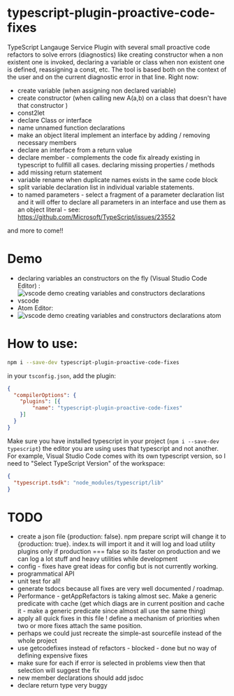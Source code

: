# typescript-plugin-proactive-code-fixes

TypeScript Langauge Service Plugin with several small proactive code refactors to solve errors (diagnostics) like creating constructor when a non existent one is invoked, declaring a variable or class when non existent one is defined, reassigning a const, etc. The tool is based both on the context of the user and on the current diagnostic error in that line. Right now: 

 * create variable (when assigning non declared variable)
 * create constructor (when calling new A(a,b) on a class that doesn't have that constructor )
 * const2let
 * declare Class or interface 
 * name unnamed function declarations
 * make an object literal implement an interface by adding / removing necessary members
 * declare an interface from a return value
 * declare member - complements the code fix already existing in typescript to fullfill all cases. declaring missing properties / methods 
 * add missing return statement
 * variable rename when duplicate names exists in the same code block
 * split variable declaration list in individual variable statements. 
 * to named parameters - select a fragment of a parameter declaration list and it will offer to declare all parameters in an interface and use them as an object literal - see: https://github.com/Microsoft/TypeScript/issues/23552


and more to come!!


# Demo

 * declaring variables an constructors on the fly (Visual Studio Code Editor) : 
 * ![vscode demo creating variables and constructors declarations vscode ](https://github.com/cancerberoSgx/typescript-plugins-of-mine/blob/master/typescript-plugin-proactive-code-fixes/doc-assets/vscode.gif?raw=true?p=.gif)
 * Atom Editor:
 * ![vscode demo creating variables and constructors declarations atom](https://github.com/cancerberoSgx/typescript-plugins-of-mine/blob/master/typescript-plugin-proactive-code-fixes/doc-assets/atom.gif?raw=true?p=.gif) 

# How to use: 
```sh
npm i --save-dev typescript-plugin-proactive-code-fixes
```

in your `tsconfig.json`, add the plugin: 

```json
{
  "compilerOptions": {
    "plugins": [{
        "name": "typescript-plugin-proactive-code-fixes"
    }]
  }
}
```

Make sure you have installed typescript in your project (`npm i --save-dev typescript`) the editor you are using uses that typescript and not another. For example, Visual Studio Code comes with its own typescript version, so I need to "Select TypeScript Version" of the workspace: 
```json
{
  "typescript.tsdk": "node_modules/typescript/lib"
}
```

# TODO

 * create a json file {production: false}. npm prepare script will change it to {production: true}. index.ts will import it and it will log and load utility plugins only if production === false so its faster on production and we can log a lot stuff and heavy utilities while development
 * config - fixes have great ideas for config but is not currently working.
 * programmatical API
 * unit test for all!
 * generate tsdocs because all fixes are very well documented / roadmap. 
 * Performance - getAppRefactors is taking almost  sec. Make a generic predicate with cache (get which diags are in current position and cache it - make a generic predicate since almost all use the same thing)
 * apply all quick fixes in this file ! define a mechanism of priorities when two or more fixes attach the same position.
 * perhaps we could just recreate the simple-ast sourcefile instead of the whole project 
 * use getcodefixes instead of refactors - blocked - done but no way of defining expensive fixes
 * make sure for each if error is selected in problems view then that selection will suggest the fix
 * new member declarations should add jsdoc
 * declare return type very buggy

